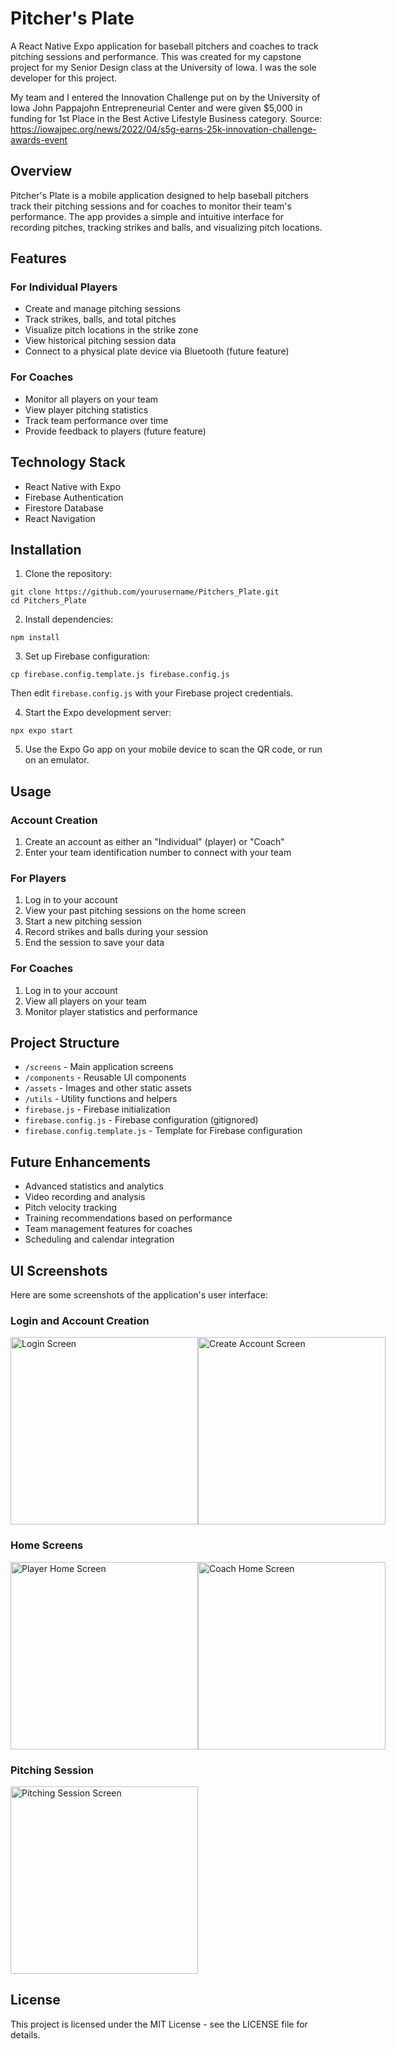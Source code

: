 # Pitcher's Plate

A React Native Expo application for baseball pitchers and coaches to track pitching sessions and performance.
This was created for my capstone project for my Senior Design class at the University of Iowa.
I was the sole developer for this project.

My team and I entered the Innovation Challenge put on by the University of Iowa John Pappajohn Entrepreneurial Center and were given $5,000 in funding for 1st Place in the Best Active Lifestyle Business category.
Source: https://iowajpec.org/news/2022/04/s5g-earns-25k-innovation-challenge-awards-event

## Overview

Pitcher's Plate is a mobile application designed to help baseball pitchers track their pitching sessions and for coaches to monitor their team's performance. The app provides a simple and intuitive interface for recording pitches, tracking strikes and balls, and visualizing pitch locations.


## Features

### For Individual Players
- Create and manage pitching sessions
- Track strikes, balls, and total pitches
- Visualize pitch locations in the strike zone
- View historical pitching session data
- Connect to a physical plate device via Bluetooth (future feature)

### For Coaches
- Monitor all players on your team
- View player pitching statistics
- Track team performance over time
- Provide feedback to players (future feature)

## Technology Stack

- React Native with Expo
- Firebase Authentication
- Firestore Database
- React Navigation

## Installation

1. Clone the repository:
```
git clone https://github.com/yourusername/Pitchers_Plate.git
cd Pitchers_Plate
```

2. Install dependencies:
```
npm install
```

3. Set up Firebase configuration:
```
cp firebase.config.template.js firebase.config.js
```
Then edit `firebase.config.js` with your Firebase project credentials.

4. Start the Expo development server:
```
npx expo start
```

5. Use the Expo Go app on your mobile device to scan the QR code, or run on an emulator.

## Usage

### Account Creation
1. Create an account as either an "Individual" (player) or "Coach"
2. Enter your team identification number to connect with your team

### For Players
1. Log in to your account
2. View your past pitching sessions on the home screen
3. Start a new pitching session
4. Record strikes and balls during your session
5. End the session to save your data

### For Coaches
1. Log in to your account
2. View all players on your team
3. Monitor player statistics and performance

## Project Structure

- `/screens` - Main application screens
- `/components` - Reusable UI components
- `/assets` - Images and other static assets
- `/utils` - Utility functions and helpers
- `firebase.js` - Firebase initialization
- `firebase.config.js` - Firebase configuration (gitignored)
- `firebase.config.template.js` - Template for Firebase configuration

## Future Enhancements

- Advanced statistics and analytics
- Video recording and analysis
- Pitch velocity tracking
- Training recommendations based on performance
- Team management features for coaches
- Scheduling and calendar integration

## UI Screenshots

Here are some screenshots of the application's user interface:

### Login and Account Creation
<div style="display: flex; flex-direction: row;">
  <img src="ui_screens/loginScreen.PNG" alt="Login Screen" width="300"/>
  <img src="ui_screens/createAccountScreen.PNG" alt="Create Account Screen" width="300"/>
</div>

### Home Screens
<div style="display: flex; flex-direction: row;">
  <img src="ui_screens/playerHomeScreen.PNG" alt="Player Home Screen" width="300"/>
  <img src="ui_screens/coachHomeScreen.PNG" alt="Coach Home Screen" width="300"/>
</div>

### Pitching Session
<img src="ui_screens/sessionScreen.PNG" alt="Pitching Session Screen" width="300"/>

## License

This project is licensed under the MIT License - see the LICENSE file for details.
